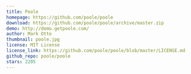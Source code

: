 ```yaml
---
title: Poole
homepage: https://github.com/poole/poole
download: https://github.com/poole/poole/archive/master.zip
demo: http://demo.getpoole.com/
author: Mark Otto
thumbnail: poole.jpg
license: MIT License
license_link: https://github.com/poole/poole/blob/master/LICENSE.md
github_repo: poole/poole
stars: 2205
---
```

